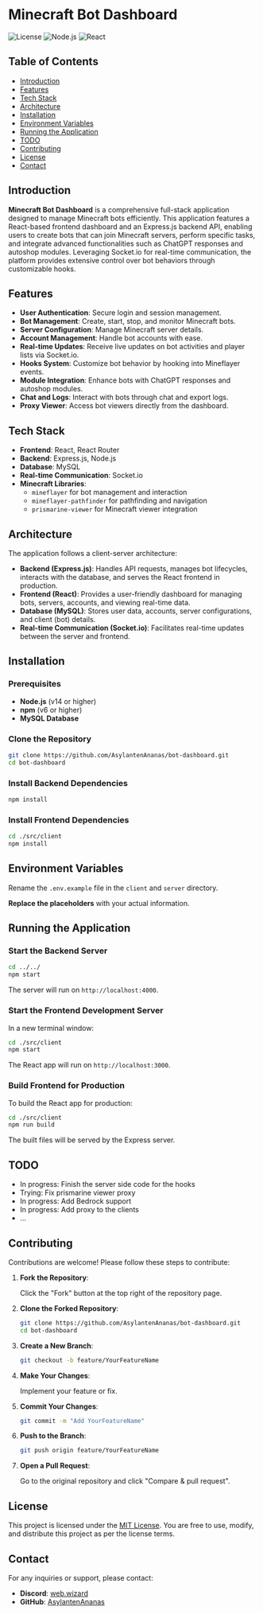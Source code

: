 # Minecraft Bot Dashboard

![License](https://img.shields.io/badge/license-MIT-blue.svg)
![Node.js](https://img.shields.io/badge/node.js-v14.0.0-green.svg)
![React](https://img.shields.io/badge/react-v17.0.2-blue.svg)

## Table of Contents

- [Introduction](#introduction)
- [Features](#features)
- [Tech Stack](#tech-stack)
- [Architecture](#architecture)
- [Installation](#installation)
- [Environment Variables](#environment-variables)
- [Running the Application](#running-the-application)
- [TODO](#todo)
- [Contributing](#contributing)
- [License](#license)
- [Contact](#contact)

## Introduction

**Minecraft Bot Dashboard** is a comprehensive full-stack application designed to manage Minecraft bots efficiently. This application features a React-based frontend dashboard and an Express.js backend API, enabling users to create bots that can join Minecraft servers, perform specific tasks, and integrate advanced functionalities such as ChatGPT responses and autoshop modules. Leveraging Socket.io for real-time communication, the platform provides extensive control over bot behaviors through customizable hooks.

## Features

- **User Authentication**: Secure login and session management.
- **Bot Management**: Create, start, stop, and monitor Minecraft bots.
- **Server Configuration**: Manage Minecraft server details.
- **Account Management**: Handle bot accounts with ease.
- **Real-time Updates**: Receive live updates on bot activities and player lists via Socket.io.
- **Hooks System**: Customize bot behavior by hooking into Mineflayer events.
- **Module Integration**: Enhance bots with ChatGPT responses and autoshop modules.
- **Chat and Logs**: Interact with bots through chat and export logs.
- **Proxy Viewer**: Access bot viewers directly from the dashboard.

## Tech Stack

- **Frontend**: React, React Router
- **Backend**: Express.js, Node.js
- **Database**: MySQL
- **Real-time Communication**: Socket.io
- **Minecraft Libraries**:
  - `mineflayer` for bot management and interaction
  - `mineflayer-pathfinder` for pathfinding and navigation
  - `prismarine-viewer` for Minecraft viewer integration

## Architecture

The application follows a client-server architecture:

- **Backend (Express.js)**: Handles API requests, manages bot lifecycles, interacts with the database, and serves the React frontend in production.
- **Frontend (React)**: Provides a user-friendly dashboard for managing bots, servers, accounts, and viewing real-time data.
- **Database (MySQL)**: Stores user data, accounts, server configurations, and client (bot) details.
- **Real-time Communication (Socket.io)**: Facilitates real-time updates between the server and frontend.

## Installation

### Prerequisites

- **Node.js** (v14 or higher)
- **npm** (v6 or higher)
- **MySQL Database**

### Clone the Repository

```bash
git clone https://github.com/AsylantenAnanas/bot-dashboard.git
cd bot-dashboard
```

### Install Backend Dependencies

```bash
npm install
```

### Install Frontend Dependencies

```bash
cd ./src/client
npm install
```

## Environment Variables

Rename the `.env.example` file in the `client` and `server` directory.

**Replace the placeholders** with your actual information.

## Running the Application

### Start the Backend Server

```bash
cd ../../
npm start
```

The server will run on `http://localhost:4000`.

### Start the Frontend Development Server

In a new terminal window:

```bash
cd ./src/client
npm start
```

The React app will run on `http://localhost:3000`.

### Build Frontend for Production

To build the React app for production:

```bash
cd ./src/client
npm run build
```

The built files will be served by the Express server.

## TODO

- In progress: Finish the server side code for the hooks
- Trying: Fix prismarine viewer proxy
- In progress: Add Bedrock support
- In progress: Add proxy to the clients
- ...

## Contributing

Contributions are welcome! Please follow these steps to contribute:

1. **Fork the Repository**:

   Click the "Fork" button at the top right of the repository page.

2. **Clone the Forked Repository**:

   ```bash
   git clone https://github.com/AsylantenAnanas/bot-dashboard.git
   cd bot-dashboard
   ```

3. **Create a New Branch**:

   ```bash
   git checkout -b feature/YourFeatureName
   ```

4. **Make Your Changes**:

   Implement your feature or fix.

5. **Commit Your Changes**:

   ```bash
   git commit -m "Add YourFeatureName"
   ```

6. **Push to the Branch**:

   ```bash
   git push origin feature/YourFeatureName
   ```

7. **Open a Pull Request**:

   Go to the original repository and click "Compare & pull request".

## License

This project is licensed under the [MIT License](LICENSE). You are free to use, modify, and distribute this project as per the license terms.

## Contact

For any inquiries or support, please contact:

- **Discord**: [web.wizard](https://discord.com/users/913878824951873536)
- **GitHub**: [AsylantenAnanas](https://github.com/AsylantenAnanas)
